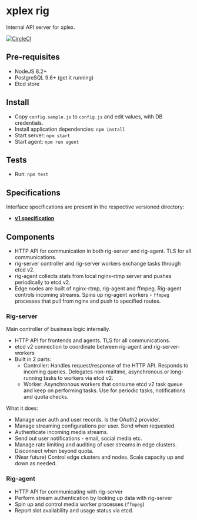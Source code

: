xplex rig
============

Internal API server for xplex.

[![CircleCI](https://circleci.com/gh/applait/xplex-rig/tree/master.svg?style=svg&circle-token=e8251cf207d23cb87a38799f6e70f165bc5a1ad7)](https://circleci.com/gh/applait/xplex-rig/tree/master)

## Pre-requisites

- NodeJS 8.2+
- PostgreSQL 9.6+ (get it running)
- Etcd store

## Install

- Copy `config.sample.js` to `config.js` and edit values, with DB credentials.
- Install application dependencies: `npm install`
- Start server: `npm start`
- Start agent: `npm run agent`

## Tests

- Run: `npm test`

## Specifications

Interface specifications are present in the respective versioned directory:
 - [**v1 specification**](spec/v1)

## Components

- HTTP API for communication in both rig-server and rig-agent. TLS for all communications.
- rig-server controller and rig-server workers exchange tasks through etcd v2.
- rig-agent collects stats from local nginx-rtmp server and pushes periodically to etcd v2.
- Edge nodes are built of nginx-rtmp, rig-agent and ffmpeg. Rig-agent controls incoming streams. Spins up rig-agent workers - `ffmpeg` processes that pull from nginx and push to specified routes.

### Rig-server

Main controller of business logic internally.

- HTTP API for frontends and agents. TLS for all communications.
- etcd v2 connection to coordinate between rig-agent and rig-server-workers
- Built in 2 parts:
    - Controller: Handles request/response of the HTTP API. Responds to incoming queries. Delegates non-realtime, asynchronous or long-running tasks to workers via etcd v2.
    - Worker: Asynchronous workers that consume etcd v2 task queue and keep on performing tasks. Use for periodic tasks, notifications and quota checks.

What it does:

- Manage user auth and user records. Is the OAuth2 provider.
- Manage streaming configurations per user. Send when requested.
- Authenticate incoming media streams.
- Send out user notifications - email, social media etc.
- Manage rate limiting and auditing of user streams in edge clusters. Disconnect when beyond quota.
- (Near future) Control edge clusters and nodes. Scale capacity up and down as needed.

### Rig-agent

- HTTP API for communicating with rig-server
- Perform stream authentication by looking up data with rig-server
- Spin up and control media worker processes (`ffmpeg`)
- Report slot availability and usage status via etcd.
